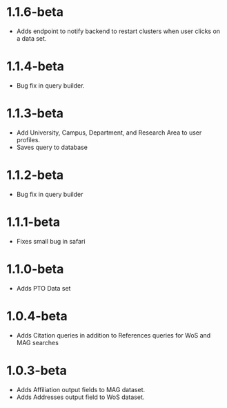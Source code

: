 # 1.1.6-beta

- Adds endpoint to notify backend to restart clusters when user clicks on a data set.


# 1.1.4-beta

- Bug fix in query builder.

# 1.1.3-beta

- Add University, Campus, Department, and Research Area to user profiles.
- Saves query to database

# 1.1.2-beta

- Bug fix in query builder

# 1.1.1-beta

- Fixes small bug in safari

# 1.1.0-beta

- Adds PTO Data set


# 1.0.4-beta

- Adds Citation queries in addition to References queries for WoS and MAG searches


# 1.0.3-beta

- Adds Affiliation output fields to MAG dataset.
- Adds Addresses output field to WoS dataset.
